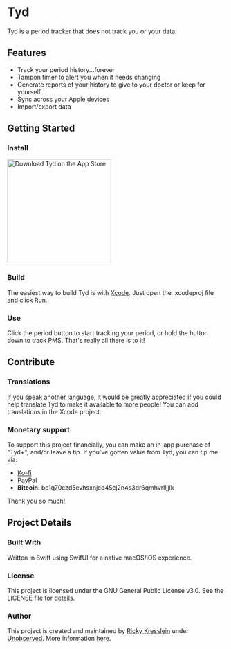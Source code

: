 # Tyd
Tyd is a period tracker that does not track you or your data.

## Features
* Track your period history...forever
* Tampon timer to alert you when it needs changing
* Generate reports of your history to give to your doctor or keep for yourself
* Sync across your Apple devices
* Import/export data

## Getting Started

### Install

<a href="https://apps.apple.com/app/tyd-period-tracker/id6475370726"><img width='240' alt="Download Tyd on the App Store" src="https://furtherance.app/images/app-store-black.svg"/></a>

### Build
The easiest way to build Tyd is with [Xcode](https://apps.apple.com/us/app/xcode/id497799835?mt=12). Just open the .xcodeproj file and click Run.

### Use
Click the period button to start tracking your period, or hold the button down to track PMS. That's really all there is to it!

## Contribute

### Translations
If you speak another language, it would be greatly appreciated if you could help translate Tyd to make it available to more people! You can add translations in the Xcode project.

### Monetary support
To support this project financially, you can make an in-app purchase of "Tyd+", and/or leave a tip.
If you've gotten value from Tyd, you can tip me via:
* [Ko-fi](https://ko-fi.com/unobserved)
* [PayPal](https://www.paypal.com/donate/?hosted_button_id=TLYY8YZ424VRL)
* **Bitcoin**: bc1q70czd5evhsxnjcd45cj2n4s3dr6qmhvrlljjlk

Thank you so much!

## Project Details

### Built With
Written in Swift using SwifUI for a native macOS/iOS experience.

### License
This project is licensed under the GNU General Public License v3.0. See the [LICENSE](LICENSE) file for details.

### Author
This project is created and maintained by [Ricky Kresslein](https://kressle.in) under [Unobserved](https://unobserved.io). More information [here](https://unobserved.io/tyd/).
